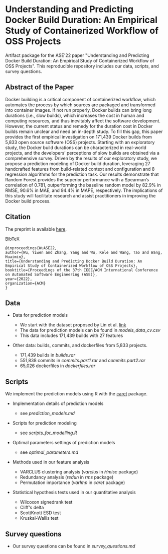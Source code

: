 # Understanding and Predicting Docker Build Duration: An Empirical Study of Containerized Workflow of OSS Projects

Artifact package for the ASE'22 paper "Understanding and Predicting Docker Build Duration: An Empirical Study of Containerized Workflow of OSS Projects". This reproducible repository includes our data, scripts, and survey questions.

## Abstract of the Paper
Docker building is a critical component of containerized workflow, which automates the process by which sources are packaged and transformed into container images. If not run properly, Docker builds can bring long durations (i.e., slow builds), which increases the cost in human and computing resources, and thus inevitably affect the software development. However, the current status and remedy for the duration cost in Docker builds remain unclear and need an in-depth study. To fill this gap, this paper provides the first empirical investigation on 171,439 Docker builds from 5,833 open source software (OSS) projects. Starting with an exploratory study, the Docker build durations can be characterized in real-world projects, and the developers’ perceptions of slow builds are obtained via a comprehensive survey. Driven by the results of our exploratory study, we propose a prediction modeling of Docker build duration, leveraging 27 handcrafted features from build-related context and
configuration and 8 regression algorithms for the prediction task. Our results demonstrate that Random Forest provides the superior performance with a Spearman’s correlation of 0.781, outperforming the baseline random model by 82.9% in RMSE, 90.6% in MAE, and 94.4% in MAPE, respectively. The implications of this study will
facilitate research and assist practitioners in improving the Docker build process.


## Citation
The preprint is available [here]().

BibTeX
```
@inproceedings{WuASE22,
author={Wu, Yiwen and Zhang, Yang and Wu, Kele and Wang, Tao and Wang, Huaimin},
title={Understanding and Predicting Docker Build Duration: An Empirical Study of Containerized Workflow of OSS Projects},
booktitle={Proceedings of the 37th IEEE/ACM International Conference on Automated Software Engineering (ASE)},
year={2022},
organization={ACM}
}
```


## Data

- Data for prediction models
  -   We start with the dataset proposed by Lin et al. [link](https://github.com/linncy/icsme2020-docker-study)
  -   The data for prediction models can be found in *models_data_cv.csv*
  -   This data includes 171,439 builds with 27 features

- Other data: builds, commits, and dockerfiles from 5,833 projects.
  - 171,439 builds in *builds.rar* 
  - 551,838 commits in *commits.part1.rar* and *commits.part2.rar*
  - 65,026 dockerfiles in *dockerfiles.rar*


## Scripts
We implement the prediction models using R with the [caret](http://topepo.github.io/caret/index.html) package.

- Implementation details of prediction models
  - see *prediction_models.md*

- Scripts for prediction modeling
  - see *scripts_for_modelling.R*

- Optimal parameters settings of prediction models
  - see *optimal_parameters.md* 

- Methods used in our feature analysis
  - VARCLUS clustering analysis (*varclus* in *Hmisc* package)
  - Redundancy analysis (*redun* in *rms* package)
  - Permutation importance (*varImp* in *caret* package)

- Statistical hypothesis tests used in our quantitative analysis
  - Wilcoxon signedrank test
  - Cliff's delta
  - ScottKnott ESD test
  - Kruskal-Wallis test
 
## Survey questions

- Our survey questions can be found in *survey_questions.md*
